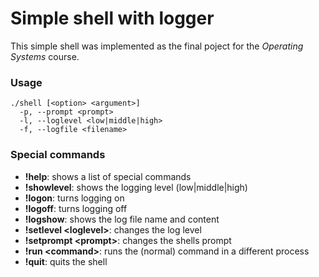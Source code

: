 # Simple shell with logger

This simple shell was implemented as the final poject for the *Operating Systems* course.

### Usage

```
./shell [<option> <argument>]
  -p, --prompt <prompt>
  -l, --loglevel <low|middle|high>
  -f, --logfile <filename>
```

### Special commands

- **!help**: shows a list of special commands
- **!showlevel**: shows the logging level (low|middle|high)
- **!logon**: turns logging on
- **!logoff**: turns logging off
- **!logshow**: shows the log file name and content
- **!setlevel \<loglevel\>**: changes the log level
- **!setprompt \<prompt\>**: changes the shells prompt
- **!run \<command\>**: runs the (normal) command in a different process
- **!quit**: quits the shell
